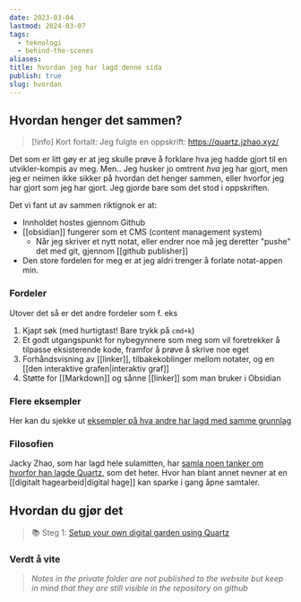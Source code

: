 ```yaml
---
date: 2023-03-04
lastmod: 2024-03-07
tags:
  - teknologi
  - behind-the-scenes
aliases: 
title: hvordan jeg har lagd denne sida
publish: true
slug: hvordan
---
```


## Hvordan henger det sammen?

> [!info] Kort fortalt:
> Jeg fulgte en oppskrift: https://quartz.jzhao.xyz/

Det som er litt gøy er at jeg skulle prøve å forklare hva jeg hadde gjort til en utvikler-kompis av meg. Men.. Jeg husker jo omtrent *hva* jeg har gjort, men jeg er neimen ikke sikker på hvordan det henger sammen, eller hvorfor jeg har gjort som jeg har gjort. Jeg gjorde bare som det stod i oppskriften.

Det vi fant ut av sammen riktignok er at:
- Innholdet hostes gjennom Github
- [[obsidian]] fungerer som et CMS (content management system)
	- Når jeg skriver et nytt notat, eller endrer noe må jeg deretter "pushe" det med git, gjennom [[github publisher]]
- Den store fordelen for meg er at jeg aldri trenger å forlate notat-appen min.

### Fordeler

Utover det så er det andre fordeler som f. eks
1. Kjapt søk (med hurtigtast! Bare trykk på `cmd+k`)
2. Et godt utgangspunkt for nybegynnere som meg som vil foretrekker å tilpasse eksisterende kode, framfor å prøve å skrive noe eget
3. Forhåndsvisning av [[linker]], tilbakekoblinger mellom notater, og en [[den interaktive grafen|interaktiv graf]]
4. Støtte for [[Markdown]] og sånne [[linker]] som man bruker i Obsidian

### Flere eksempler

Her kan du sjekke ut [eksempler på hva andre har lagd med samme grunnlag](https://quartz.jzhao.xyz/notes/showcase)

### Filosofien

Jacky Zhao, som har lagd hele sulamitten, har [samla noen tanker om hvorfor han lagde Quartz](https://quartz.jzhao.xyz/notes/philosophy), som det heter. Hvor han blant annet nevner at en [[digitalt hagearbeid|digital hage]] kan sparke i gang åpne samtaler.

## Hvordan du gjør det

> 📚 Steg 1: [Setup your own digital garden using Quartz](https://quartz.jzhao.xyz/)

### Verdt å vite

> *Notes in the private folder are not published to the website but keep in mind that they are still visible in the repository on github*
